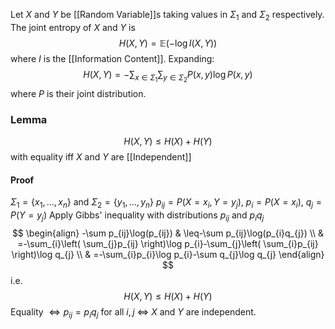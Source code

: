 Let $X$ and $Y$ be [[Random Variable]]s 
taking values in $\Sigma_{1}$ and $\Sigma_{2}$ respectively.
The joint entropy of $X$ and $Y$ is 
$$
H(X,Y) = \mathbb{E}(-\log I(X,Y))
$$
where $I$ is the [[Information Content]].
Expanding:
$$
H(X,Y)=-\sum_{x\in \Sigma_{1}}\sum_{y\in \Sigma_{2}}P(x,y)\log P(x,y)
$$
where $P$ is their joint distribution.
### Lemma
$$
H(X,Y)\leq H(X)+H(Y)
$$
with equality iff $X$ and $Y$ are [[Independent]] 
#### Proof
$\Sigma_{1}=\{ x_{1},\dots,x_{n} \}$ and $\Sigma_{2}=\{ y_{1},\dots,y_{n} \}$
$p_{ij}=P(X=x_{i},Y=y_{j})$, $p_{i}=P(X=x_{i})$, $q_{j}=P(Y=y_{j})$
Apply Gibbs' inequality with distributions $p_{ij}$ and $p_{i}q_{j}$
$$
\begin{align}
-\sum p_{ij}\log(p_{ij}) & \leq-\sum p_{ij}\log(p_{i}q_{j}) \\
 & =-\sum_{i}\left( \sum_{j}p_{ij} \right)\log p_{i}-\sum_{j}\left( \sum_{i}p_{ij} \right)\log q_{j} \\
 & =-\sum_{i}p_{i}\log p_{i}-\sum q_{j}\log q_{j}
\end{align}
$$
i.e. 
$$
H(X,Y)\leq H(X)+H(Y)
$$
Equality $\iff p_{ij}=p_{i}q_{j}$ for all $i,j$ $\iff$ $X$ and $Y$ are independent.
